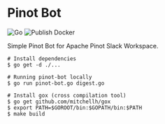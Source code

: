 Pinot Bot
====
![Go](https://github.com/snleee/pinot-bot/workflows/Go/badge.svg)
![Publish Docker](https://github.com/snleee/pinot-bot/workflows/Publish%20Docker/badge.svg) 

Simple Pinot Bot for Apache Pinot Slack Workspace.

```
# Install dependencies
$ go get -d ./...

# Running pinot-bot locally
$ go run pinot-bot.go digest.go
```

```
# Install gox (cross compilation tool)
$ go get github.com/mitchellh/gox
$ export PATH=$GOROOT/bin:$GOPATH/bin:$PATH
$ make build
```